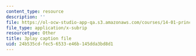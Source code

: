 ```yaml
---
content_type: resource
description: ''
file: https://ol-ocw-studio-app-qa.s3.amazonaws.com/courses/14-01-principles-of-microeconomics-fall-2018/24b535cdfec56533e46b145dda3bd8d1_F0ulAkrfvzo.srt
file_type: application/x-subrip
resourcetype: Other
title: 3play caption file
uid: 24b535cd-fec5-6533-e46b-145dda3bd8d1
---
```

